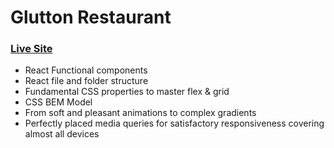 # Glutton Restaurant

### [Live Site](https://64f589be2cc4e01bace6830b--deluxe-crisp-441282.netlify.app/)

- React Functional components
- React file and folder structure
- Fundamental CSS properties to master flex & grid
- CSS BEM Model
- From soft and pleasant animations to complex gradients
- Perfectly placed media queries for satisfactory responsiveness covering almost all devices
